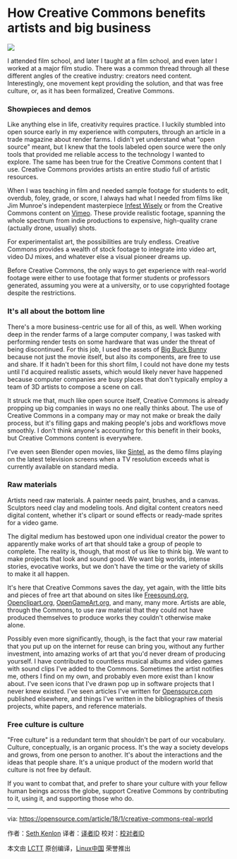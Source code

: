 How Creative Commons benefits artists and big business
======
![](https://opensource.com/sites/default/files/styles/image-full-size/public/lead-images/CreativeCommons_ideas_520x292_1112JS.png?itok=otei0vKb)

I attended film school, and later I taught at a film school, and even later I worked at a major film studio. There was a common thread through all these different angles of the creative industry: creators need content. Interestingly, one movement kept providing the solution, and that was free culture, or, as it has been formalized, Creative Commons.

### Showpieces and demos

Like anything else in life, creativity requires practice. I luckily stumbled into open source early in my experience with computers, through an article in a trade magazine about render farms. I didn't yet understand what "open source" meant, but I knew that the tools labeled open source were the only tools that provided me reliable access to the technology I wanted to explore. The same has been true for the Creative Commons content that I use. Creative Commons provides artists an entire studio full of artistic resources.

When I was teaching in film and needed sample footage for students to edit, overdub, foley, grade, or score, I always had what I needed from films like Jim Munroe's independent masterpiece [Infest Wisely][1] or from the Creative Commons content on [Vimeo][2]. These provide realistic footage, spanning the whole spectrum from indie productions to expensive, high-quality crane (actually drone, usually) shots.

For experimentalist art, the possibilities are truly endless. Creative Commons provides a wealth of stock footage to integrate into video art, video DJ mixes, and whatever else a visual pioneer dreams up.

Before Creative Commons, the only ways to get experience with real-world footage were either to use footage that former students or professors generated, assuming you were at a university, or to use copyrighted footage despite the restrictions.

### It's all about the bottom line

There's a more business-centric use for all of this, as well. When working deep in the render farms of a large computer company, I was tasked with performing render tests on some hardware that was under the threat of being discontinued. For this job, I used the assets of [Big Buck Bunny][3] because not just the movie itself, but also its components, are free to use and share. If it hadn't been for this short film, I could not have done my tests until I'd acquired realistic assets, which would likely never have happened because computer companies are busy places that don't typically employ a team of 3D artists to compose a scene on call.

It struck me that, much like open source itself, Creative Commons is already propping up big companies in ways no one really thinks about. The use of Creative Commons in a company may or may not make or break the daily process, but it's filling gaps and making people's jobs and workflows move smoothly. I don't think anyone's accounting for this benefit in their books, but Creative Commons content is everywhere.

I've even seen Blender open movies, like [Sintel][4], as the demo films playing on the latest television screens when a TV resolution exceeds what is currently available on standard media.

### Raw materials

Artists need raw materials. A painter needs paint, brushes, and a canvas. Sculptors need clay and modeling tools. And digital content creators need digital content, whether it's clipart or sound effects or ready-made sprites for a video game.

The digital medium has bestowed upon one individual creator the power to apparently make works of art that should take a group of people to complete. The reality is, though, that most of us like to think big. We want to make projects that look and sound good. We want big worlds, intense stories, evocative works, but we don't have the time or the variety of skills to make it all happen.

It's here that Creative Commons saves the day, yet again, with the little bits and pieces of free art that abound on sites like [Freesound.org][5], [Openclipart.org][6], [OpenGameArt.org][7], and many, many more. Artists are able, through the Commons, to use raw material that they could not have produced themselves to produce works they couldn't otherwise make alone.

Possibly even more significantly, though, is the fact that your raw material that you put up on the internet for reuse can bring you, without any further investment, into amazing works of art that you'd never dream of producing yourself. I have contributed to countless musical albums and video games with sound clips I've added to the Commons. Sometimes the artist notifies me, others I find on my own, and probably even more exist than I know about. I've seen icons that I've drawn pop up in software projects that I never knew existed. I've seen articles I've written for [Opensource.com][8] published elsewhere, and things I've written in the bibliographies of thesis projects, white papers, and reference materials.

### Free culture is culture

"Free culture" is a redundant term that shouldn't be part of our vocabulary. Culture, conceptually, is an organic process. It's the way a society develops and grows, from one person to another. It's about the interactions and the ideas that people share. It's a unique product of the modern world that culture is not free by default.

If you want to combat that, and prefer to share your culture with your fellow human beings across the globe, support Creative Commons by contributing to it, using it, and supporting those who do.

--------------------------------------------------------------------------------

via: https://opensource.com/article/18/1/creative-commons-real-world

作者：[Seth Kenlon][a]
译者：[译者ID](https://github.com/译者ID)
校对：[校对者ID](https://github.com/校对者ID)

本文由 [LCTT](https://github.com/LCTT/TranslateProject) 原创编译，[Linux中国](https://linux.cn/) 荣誉推出

[a]:https://opensource.com/users/seth
[1]:http://infestwisely.com
[2]:https://vimeo.com/creativecommons
[3]:https://peach.blender.org/
[4]:https://durian.blender.org/
[5]:http://freesound.org
[6]:http://openclipart.org
[7]:http://opengameart.org
[8]:https://opensource.com/
